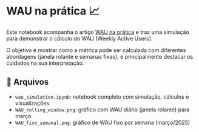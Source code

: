 # WAU na prática 📈

Este notebook acompanha o artigo [WAU na prática]((https://medium.com/wau-na-prática-seu-app-é-hábito-ou-só-recebe-visita-de-fim-de-semana-0ce25f8bb932)) e traz uma simulação para demonstrar o cálculo do WAU (Weekly Active Users).

O objetivo é mostrar como a métrica pode ser calculada com diferentes abordagens (janela rolante e semanas fixas), e principalmente destacar os cuidados na sua interpretação.

## 📁 Arquivos

- `wau_simulation.ipynb`: notebook completo com simulação, cálculos e visualizações
- `WAU_rolling_window.png`: gráfico com WAU diário (janela rolante) para março
- `WAU_fixo_semanal.png`: gráfico de WAU fixo por semana (março/2025)
